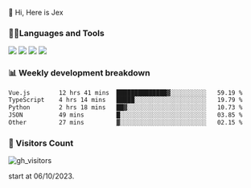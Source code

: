  👋 Hi, Here is Jex

 

### 🧑‍💻Languages and Tools

<code><a href="https://react.dev"><img src="https://api.iconify.design/logos:react.svg" /></a></code>
<code><a href="https://github.com/vuejs/core"><img src="https://api.iconify.design/logos:vue.svg" /></a></code> 
<code><a href="https://github.com/microsoft/TypeScript"><img src="https://api.iconify.design/logos:typescript-icon.svg" /></a></code>
<code><a href="https://threejs.org/"><img src="https://api.iconify.design/logos:threejs.svg" /></a></code>

### 📊 Weekly development breakdown

<!--START_SECTION:waka-->

```txt
Vue.js        12 hrs 41 mins  ██████████████▓░░░░░░░░░░   59.19 %
TypeScript    4 hrs 14 mins   █████░░░░░░░░░░░░░░░░░░░░   19.79 %
Python        2 hrs 18 mins   ██▓░░░░░░░░░░░░░░░░░░░░░░   10.73 %
JSON          49 mins         █░░░░░░░░░░░░░░░░░░░░░░░░   03.85 %
Other         27 mins         ▓░░░░░░░░░░░░░░░░░░░░░░░░   02.15 %
```

<!--END_SECTION:waka-->


### 👀 Visitors Count

![gh_visitors](https://profile-counter.glitch.me/jexlau/count.svg)

start at 06/10/2023.
